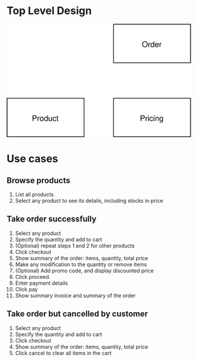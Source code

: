 # Top Level Design

<img src="top-level.svg" />

# Use cases

## Browse products

1. List all products
2. Select any product to see its details, including stocks in price

## Take order successfully

1. Select any product
2. Specify the quantity and add to cart
3. (Optional) repeat steps 1 and 2 for other products
4. Click checkout
5. Show summary of the order: items, quantity, total price
6. Make any modification to the quantity or remove items
7. (Optional) Add promo code, and display discounted price
8. Click proceed.
9. Enter payment details
10. Click pay
11. Show summary invoice and summary of the order

## Take order but cancelled by customer

1. Select any product
2. Specify the quantity and add to cart
3. Click checkout
4. Show summary of the order: items, quantity, total price
5. Click cancel to clear all items in the cart
